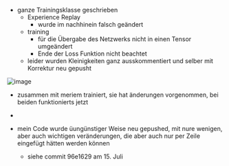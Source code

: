 - ganze Trainingsklasse geschrieben
  - Experience Replay
    - wurde im nachhinein falsch geändert
  - training
    - für die Übergabe des Netzwerks nicht in einen Tensor umgeändert
    - Ende der Loss Funktion nicht beachtet
  - leider wurden Kleinigkeiten ganz ausskommentiert und selber mit Korrektur neu gepusht

![image](https://github.com/user-attachments/assets/00eac8b3-fd01-48a1-87dd-b93162ec8256)
- zusammen mit meriem trainiert, sie hat änderungen vorgenommen, bei beiden funktionierts jetzt
- 

- mein Code wurde üungünstiger Weise neu gepushed, mit nure wenigen, aber auch wichtigen veränderungen, die aber auch nur per Zeile eingefügt hätten werden können
  - siehe commit 96e1629 am 15. Juli
